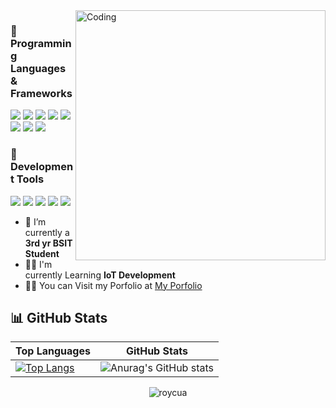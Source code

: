 
<img align="right"  alt="Coding" width="400" src="https://media.licdn.com/dms/image/C4E12AQErJsYayDutVg/article-cover_image-shrink_600_2000/0/1651835064260?e=2147483647&v=beta&t=PD7NGwk2Vh3xOA9gxf8uUsLsAt-Bvak1Hm3ruoGSxuY">

  
### 🔹 Programming Languages & Frameworks
<a href="#"><img src="https://img.shields.io/badge/JavaScript-323330?style=for-the-badge&logo=javascript&logoColor=F7DF1E"/></a>
<a href="#"><img src="https://img.shields.io/badge/React-20232A?style=for-the-badge&logo=react&logoColor=61DAFB"/></a>
<a href="#"><img src="https://img.shields.io/badge/Bootstrap-563D7C?style=for-the-badge&logo=bootstrap&logoColor=white"/></a>
<a href="#"><img src="https://img.shields.io/badge/PHP-777BB4?style=for-the-badge&logo=php&logoColor=white"/></a>
<a href="#"><img src="https://img.shields.io/badge/MySQL-4479A1?style=for-the-badge&logo=mysql&logoColor=white"/></a>
<a href="#"><img src="https://img.shields.io/badge/Firebase-FFCA28?style=for-the-badge&logo=firebase&logoColor=black"/></a>
<a href="#"><img src="https://img.shields.io/badge/Python-FFD43B?style=for-the-badge&logo=python&logoColor=blue"/></a>
<a href="#"><img src="https://img.shields.io/badge/Arduino%20C++-00979D?style=for-the-badge&logo=arduino&logoColor=white"/></a>



### 🔹 Development Tools
<a href="#"><img src="https://img.shields.io/badge/VS%20Code-007ACC?style=for-the-badge&logo=visual%20studio%20code&logoColor=white"/></a>
<a href="#"><img src="https://img.shields.io/badge/Arduino_IDE-00979D?style=for-the-badge&logo=arduino&logoColor=white"/></a>
<a href="#"><img src="https://img.shields.io/badge/PlatformIO-FF6600?style=for-the-badge&logo=platformio&logoColor=white"/></a>
<a href="#"><img src="https://img.shields.io/badge/Vite-646CFF?style=for-the-badge&logo=vite&logoColor=white"/></a>
<a href="#"><img src="https://img.shields.io/badge/Git-F05032?style=for-the-badge&logo=git&logoColor=white"/></a>


- 🔭 I’m currently a **3rd yr BSIT Student** 
- 👨‍💻 I'm currently Learning **IoT Development**
- 👨‍💻 You can Visit my Porfolio at [My Porfolio](https://roy-c.vercel.app/)



## 📊 GitHub Stats
| Top Languages | GitHub Stats |
|--------------|-------------|
| [![Top Langs](https://github-readme-stats.vercel.app/api/top-langs/?username=roycuadra&layout=pie&theme=midnight-purple&hide_border=true)](https://github.com/anuraghazra/github-readme-stats) | ![Anurag's GitHub stats](https://github-readme-stats.vercel.app/api?username=roycuadra&theme=midnight-purple&show_icons=true&hide_border=true) |

<p align="center"> <img src="https://komarev.com/ghpvc/?username=roycuadra&label=Profile%20views&color=0e75b6&style=flat" alt="roycua" /> </p>
</div>







